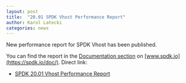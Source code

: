 ```yaml
---
layout: post
title:  "20.01 SPDK Vhost Performance Report"
author: Karol Latecki
categories: news
---
```


New performance report for SPDK Vhost has been published.

You can find the report in the [Documentation section](https://spdk.io/doc/) on [www.spdk.io](https://spdk.io/doc/).
Direct link:

- [SPDK 20.01 Vhost Performance Report](https://review.spdk.io/download/performance-reports/SPDK_vhost_perf_report_2001.pdf)
